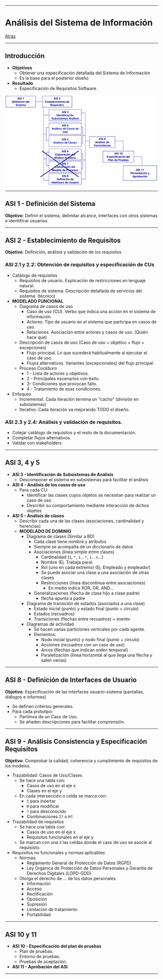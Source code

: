
---
# Análisis del Sistema de Información

[Atrás](../README.md)

---
## Introducción
- **Objetivos**
	- Obtener una especificación detallada del Sistema de Información
	- Es la base para el posterior diseño
- **Resultado**
	- Especificación de Requisitos Software.

![ASI](../assets/ASI.PNG)

---
## ASI 1 - Definición del Sistema
**Objetivo**: Definir el sistema, delimitar alcance, interfaces con otros sistemas e identificar usuarios.

---
## ASI 2 - Establecimiento de Requisitos
**Objetivo**: Definición, análisis y validación de los requisitos
### ASI 2.1 y 2.2: Obtención de requisitos y especificación de CUs
- Catálogo de requisitos
	- Requisitos de usuario. Explicación de restricciones en lenguaje natural.
	- Requisitos de sistema. Descripción detallada de servicios del sistema. (técnico)
- **MODELADO FUNCIONAL**
	- Diagrama de casos de uso
		- Caso de uso (CU). Verbo que indica una acción en el sistema de información.
		- Actores. Tipo de usuario en el sistema que participa en casos de uso.
		- Relaciones. Asociación entre actores y casos de uso. (Quién hace qué)
	- Descripción de casos de uso (Caso de uso + objetivo + flujo + excepciones)
		- Flujo principal. Lo que sucederá habitualmente al ejecutar el caso de uso.
		- Flujos alternativos. Variantes (excepcionales) del flujo principal.
	- Proceso *Cockburn*
		- 1 - Lista de actores y objetivos.
		- 2 - Principales escenarios con éxito.
		- 3- Condiciones que provocan fallo.
		- 4 - Tratamiento de esas condiciones.
- Enfoques
	- Incremental. Cada iteración termina un "cacho" (división en subsistemas)
	- Iterativo. Cada iteración va mejorando TODO el diseño. 

### ASI 2.3 y 2.4: Análisis y validación de requisitos.
- Cotejar catálogo de requisitos y el resto de la documentación.
- Completar flujos alternativos.
- Validar con stakeholders

---
## ASI 3, 4 y 5
- **ASI 3 - Identificación de Subsistemas de Análisis**
	- Descomponer el sistema en subsistemas para facilitar el análisis
- **ASI 4 - Análisis de los casos de uso**
	- Para cada CU:
		- Identificar las clases cuyos objetos se necesitan para realizar un caso de uso
		- Describir su comportamiento mediante interacción de dichos objetos
- **ASI 5 - Análisis de clases**
	- Describir cada una de las clases (asociaciones, cardinalidad y herencias)
	- **MODELADO DE DOMINIO**
		- Diagrama de clases (Similar a BD)
			- Cada clase tiene nombre y atributos
			- Siempre se acompaña de un diccionario de datos
			- Asociaciones (línea simple entre clases)
				- Cardinalidad (`1`, `*`, `1..*`, `1..n`...)
				- Nombre (Ej. Trabaja para)
				- Rol (uno en cada extremo) (Ej. Empleado y empleador)
				- Se puede asociar una clase a una asociación de otras clases
				- Restricciones (línea discontinua entre asociaciones)
					- En medio indica XOR, OR, AND...
			- Generalizaciones (flecha de clase hijo a clase padre)
				- flecha apunta a padre
		- Diagrama de transición de estados (asociados a una clase)
			- Estado inicial (punto)  y estado final (punto + circulo)
			- Estados (recuadros)
			- Transiciones (flechas entre recuadros) + evento 
		- Diagramas de actividad
			- Se hacen varias particiones verticales por cada agente.
			- Elementos:
				- Nodo inicial (punto)  y nodo final (punto + circulo)
				- Acciones (recuadros con un caso de uso)
				- Arcos (flechas que indican orden temporal)
				- Paralelización (línea horizontal al que llega una flecha y salen varias)

---
## ASI 8 - Definición de Interfaces de Usuario
**Objetivo**: Especificación de las interfaces usuario-sistema (pantallas, diálogos e informes)
- Se definen criterios generales.
- Para cada prototipo:
	- Partimos de un Caso de Uso.
	- Se añaden descripciones para facilitar comprensión.

---
## ASI 9 - Análisis Consistencia y Especificación Requisitos
**Objetivo**: Comprobar la calidad, coherencia y cumplimiento de requisitos de los modelos.
- Trazabilidad: Casos de Uso/Clases
	- Se hace una tabla con:
		- Casos de uso en el eje x
		- Clases en el eje y
	- En cada intersección o celda se marca con:
		- `I` para insertar
		- `M` para modificar
		- `?` para desconocido
		- Combinaciones `I?` o `M?`.
- Trazabilidad de requisitos
	- Se hace una tabla con:
		- Casos de uso en el eje x
		- Requisitos funcionales en el eje y
	- Se marcan con una `X` las celdas donde el caso de uso se asocie al requisisto.
- Requisitos no funcionales y normas aplicables
	- Normas:
		- Reglamento General de Protección de Datos (RGPD)
		- Ley Orgánica de Protección de Datos Personales y Garantía de Derechos Digitales (LOPD-GDD)
	- Otorga el derecho de … de los datos personales
		- Información
		- Acceso
		- Rectificación
		- Oposición
		- Supresión
		- Limitación de tratamiento
		- Portabilidad

---
## ASI 10 y 11
-  **ASI 10 - Especificación del plan de pruebas**
	- Plan de pruebas.
	- Entorno de pruebas.
	- Pruebas de aceptación.
- **ASI 11 - Aprobación del ASI**

---
